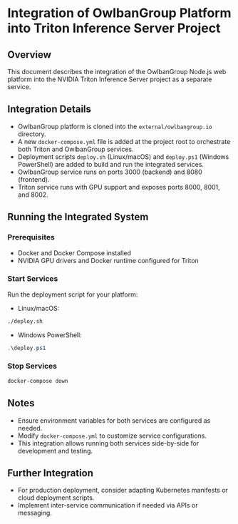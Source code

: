 # Integration of OwlbanGroup Platform into Triton Inference Server Project

## Overview

This document describes the integration of the OwlbanGroup Node.js web platform into the NVIDIA Triton Inference Server project as a separate service.

## Integration Details

- OwlbanGroup platform is cloned into the `external/owlbangroup.io` directory.
- A new `docker-compose.yml` file is added at the project root to orchestrate both Triton and OwlbanGroup services.
- Deployment scripts `deploy.sh` (Linux/macOS) and `deploy.ps1` (Windows PowerShell) are added to build and run the integrated services.
- OwlbanGroup service runs on ports 3000 (backend) and 8080 (frontend).
- Triton service runs with GPU support and exposes ports 8000, 8001, and 8002.

## Running the Integrated System

### Prerequisites

- Docker and Docker Compose installed
- NVIDIA GPU drivers and Docker runtime configured for Triton

### Start Services

Run the deployment script for your platform:

- Linux/macOS:

```bash
./deploy.sh
```

- Windows PowerShell:

```powershell
.\deploy.ps1
```

### Stop Services

```bash
docker-compose down
```

## Notes

- Ensure environment variables for both services are configured as needed.
- Modify `docker-compose.yml` to customize service configurations.
- This integration allows running both services side-by-side for development and testing.

## Further Integration

- For production deployment, consider adapting Kubernetes manifests or cloud deployment scripts.
- Implement inter-service communication if needed via APIs or messaging.
